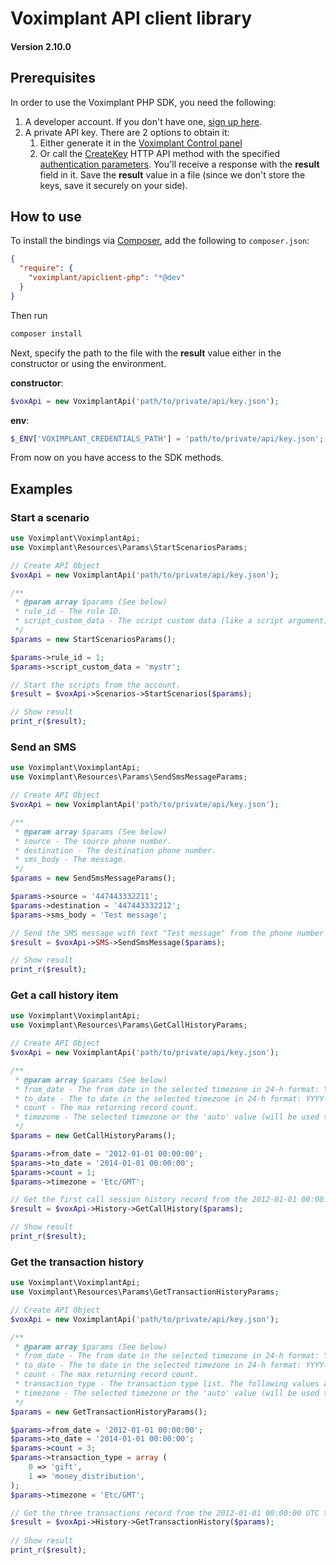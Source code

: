 # Voximplant API client library

#### Version 2.10.0

## Prerequisites

In order to use the Voximplant PHP SDK, you need the following:

1. A developer account. If you don't have one, [sign up here](https://manage.voximplant.com/auth/sign_up).
1. A private API key. There are 2 options to obtain it:
    1. Either generate it in the [Voximplant Control panel](https://manage.voximplant.com/settings/service_accounts)
    1. Or call the [CreateKey](https://voximplant.com/docs/references/httpapi/rolesystem#createkey) HTTP API method with
       the specified [authentication parameters](https://voximplant.com/docs/howtos/integration/httpapi/auth). You'll
       receive a response with the __result__ field in it. Save the __result__ value in a file (since we don't store the
       keys, save it securely on your side).

## How to use

To install the bindings via [Composer](http://getcomposer.org/), add the following to `composer.json`:

```json 
{
  "require": {
    "voximplant/apiclient-php": "*@dev"
  }
}
```

Then run

```bash
composer install
```

Next, specify the path to the file with the __result__ value either in the constructor or using the environment.

__constructor__:

```php
$voxApi = new VoximplantApi('path/to/private/api/key.json');
```

__env__:

```php
$_ENV['VOXIMPLANT_CREDENTIALS_PATH'] = 'path/to/private/api/key.json';
```

From now on you have access to the SDK methods.

## Examples

### Start a scenario

```php
use Voximplant\VoximplantApi;
use Voximplant\Resources\Params\StartScenariosParams;

// Create API Object
$voxApi = new VoximplantApi('path/to/private/api/key.json');

/**
 * @param array $params (See below)
 * rule_id - The rule ID.
 * script_custom_data - The script custom data (like a script argument). Can be accessed in JS scenario via the VoxEngine.customData() method
 */
$params = new StartScenariosParams();

$params->rule_id = 1;
$params->script_custom_data = 'mystr';

// Start the scripts from the account.
$result = $voxApi->Scenarios->StartScenarios($params);

// Show result
print_r($result);
```

### Send an SMS

```php
use Voximplant\VoximplantApi;
use Voximplant\Resources\Params\SendSmsMessageParams;

// Create API Object
$voxApi = new VoximplantApi('path/to/private/api/key.json');

/**
 * @param array $params (See below)
 * source - The source phone number.
 * destination - The destination phone number.
 * sms_body - The message.
 */
$params = new SendSmsMessageParams();

$params->source = '447443332211';
$params->destination = '447443332212';
$params->sms_body = 'Test message';

// Send the SMS message with text "Test message" from the phone number 447443332211 to the phone number 447443332212.
$result = $voxApi->SMS->SendSmsMessage($params);

// Show result
print_r($result);
```

### Get a call history item

```php
use Voximplant\VoximplantApi;
use Voximplant\Resources\Params\GetCallHistoryParams;

// Create API Object
$voxApi = new VoximplantApi('path/to/private/api/key.json');

/**
 * @param array $params (See below)
 * from_date - The from date in the selected timezone in 24-h format: YYYY-MM-DD HH:mm:ss
 * to_date - The to date in the selected timezone in 24-h format: YYYY-MM-DD HH:mm:ss
 * count - The max returning record count.
 * timezone - The selected timezone or the 'auto' value (will be used the account location).
 */
$params = new GetCallHistoryParams();

$params->from_date = '2012-01-01 00:00:00';
$params->to_date = '2014-01-01 00:00:00';
$params->count = 1;
$params->timezone = 'Etc/GMT';

// Get the first call session history record from the 2012-01-01 00:00:00 UTC to the 2014-01-01 00:00:00 UTC
$result = $voxApi->History->GetCallHistory($params);

// Show result
print_r($result);
```

### Get the transaction history

```php
use Voximplant\VoximplantApi;
use Voximplant\Resources\Params\GetTransactionHistoryParams;

// Create API Object
$voxApi = new VoximplantApi('path/to/private/api/key.json');

/**
 * @param array $params (See below)
 * from_date - The from date in the selected timezone in 24-h format: YYYY-MM-DD HH:mm:ss
 * to_date - The to date in the selected timezone in 24-h format: YYYY-MM-DD HH:mm:ss
 * count - The max returning record count.
 * transaction_type - The transaction type list. The following values are possible: periodic_charge, resource_charge, money_distribution, subscription_charge, subscription_installation_charge, card_periodic_payment, card_overrun_payment, card_payment, robokassa_payment, gift, add_money, subscription_cancel, adjustment, wire_transfer, refund.
 * timezone - The selected timezone or the 'auto' value (will be used the account location).
 */
$params = new GetTransactionHistoryParams();

$params->from_date = '2012-01-01 00:00:00';
$params->to_date = '2014-01-01 00:00:00';
$params->count = 3;
$params->transaction_type = array (
    0 => 'gift',
    1 => 'money_distribution',
);
$params->timezone = 'Etc/GMT';

// Get the three transactions record from the 2012-01-01 00:00:00 UTC to the 2014-01-01 00:00:00 UTC with the 'gift' or 'money_distribution' types.
$result = $voxApi->History->GetTransactionHistory($params);
 
// Show result
print_r($result);
```
